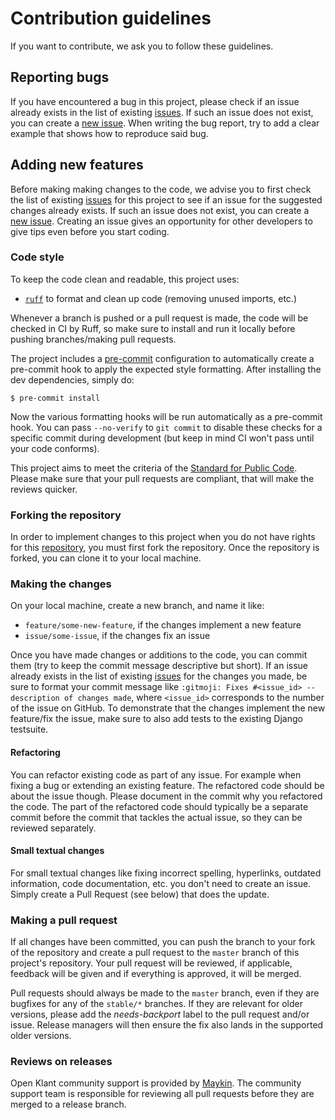 # Contribution guidelines

If you want to contribute, we ask you to follow these guidelines.

## Reporting bugs

If you have encountered a bug in this project, please check if an issue already 
exists in the list of existing [issues][issues]. If such an issue does not 
exist, you can create a [new issue][new_issue]. When writing the bug report, 
try to add a clear example that shows how to reproduce said bug.

## Adding new features

Before making making changes to the code, we advise you to first check the list 
of existing [issues][issues] for this project to see if an issue for the 
suggested changes already exists. If such an issue does not exist, you can 
create a [new issue][new_issue]. Creating an issue gives an opportunity for 
other developers to give tips even before you start coding.

### Code style

To keep the code clean and readable, this project uses:

- [`ruff`](https://docs.astral.sh/ruff/) to format and clean up code (removing unused imports, etc.)

Whenever a branch is pushed or a pull request is made, the code will be checked in CI by Ruff, so
make sure to install and run it locally before pushing branches/making pull requests.

The project includes a [pre-commit](https://pre-commit.com) configuration to automatically
create a pre-commit hook to apply the expected style formatting. After installing
the dev dependencies, simply do:

```
$ pre-commit install
```

Now the various formatting hooks will be run automatically as a pre-commit hook. You
can pass `--no-verify` to `git commit` to disable these checks for a specific commit
during development (but keep in mind CI won't pass until your code conforms).

This project aims to meet the criteria of the 
[Standard for Public Code][Standard_for_Public_Code]. Please make sure that 
your pull requests are compliant, that will make the reviews quicker.

### Forking the repository

In order to implement changes to this project when you do not have rights for 
this [repository][repository], you must first fork the repository. Once the 
repository is forked, you can clone it to your local machine.

### Making the changes

On your local machine, create a new branch, and name it like:
- `feature/some-new-feature`, if the changes implement a new feature
- `issue/some-issue`, if the changes fix an issue

Once you have made changes or additions to the code, you can commit them (try 
to keep the commit message descriptive but short). If an issue already exists 
in the list of existing [issues][issues] for the changes you made, be sure to 
format your commit message like 
`:gitmoji: Fixes #<issue_id> -- description of changes made`, where 
`<issue_id>` corresponds to the number of the issue on GitHub. To demonstrate 
that the changes implement the new feature/fix the issue, make sure to also add 
tests to the existing Django testsuite.

#### Refactoring

You can refactor existing code as part of any issue. For example when fixing a
bug or extending an existing feature. The refactored code should be about the
issue though. Please document in the commit why you refactored the code.
The part of the refactored code should typically be a separate commit before
the commit that tackles the actual issue, so they can be reviewed separately.

#### Small textual changes

For small textual changes like fixing incorrect spelling, hyperlinks, outdated
information, code documentation, etc. you don't need to create an issue. Simply
create a Pull Request (see below) that does the update.

### Making a pull request

If all changes have been committed, you can push the branch to your fork of the 
repository and create a pull request to the `master` branch of this project's 
repository. Your pull request will be reviewed, if applicable, feedback will be 
given and if everything is approved, it will be merged.

Pull requests should always be made to the `master` branch, even if they are 
bugfixes for any of the `stable/*` branches. If they are relevant for older 
versions, please add the *needs-backport* label to the pull request and/or 
issue. Release managers will then ensure the fix also lands in the supported 
older versions.

### Reviews on releases

Open Klant community support is provided by [Maykin][Maykin]. 
The community support team is responsible for reviewing all pull requests 
before they are merged to a release branch.


[issues]: https://github.com/maykinmedia/open-klant/issues
[new_issue]: https://github.com/maykinmedia/open-klant/issues/new/choose
[mailinglist]: t.b.d.
[Standard_for_Public_Code]: https://standard.publiccode.net
[repository]: https://github.com/maykinmedia/open-klant
[Maykin]: https://www.maykinmedia.nl
